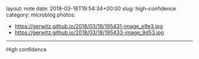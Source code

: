 layout: note
date: 2018-03-18T19:54:34+00:00
slug: high-confidence
category: microblog
photos:
- https://gerwitz.github.io/2018/03/18/195431-image_e9e3.jpg
- https://gerwitz.github.io/2018/03/18/195433-image_9d53.jpg
---
High confidence

